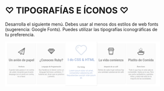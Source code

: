 
# ♡ TIPOGRAFÍAS E ÍCONOS  ♡

Desarrolla el siguiente menú. Debes usar al menos dos estilos de web fonts (sugerencia: Google Fonts). Puedes utilizar las tipografías iconográficas de tu preferencia.

![1.png](assets/images/1.png)
